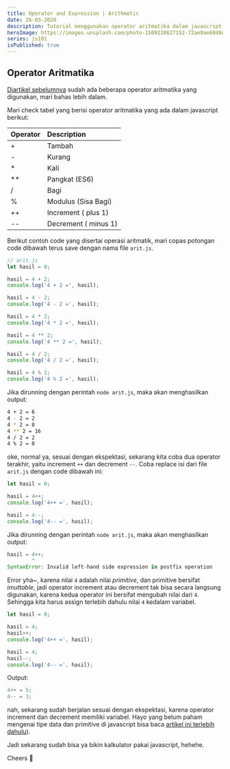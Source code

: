 ```yaml
---
title: Operator and Expression | Arithmetic
date: 26-03-2020
description: Tutorial menggunakan operator aritmatika dalam javascript untuk mengolah data numeric.
heroImage: https://images.unsplash.com/photo-1509228627152-72ae9ae6848d?ixlib=rb-1.2.1&ixid=eyJhcHBfaWQiOjEyMDd9&auto=format&fit=crop&w=1350&q=80
series: js101
isPublished: true
---
```


## Operator Aritmatika

[Diartikel sebelumnya](/js101/operators/1-assignment-operators/) sudah ada beberapa operator aritmatika yang digunakan, mari bahas lebih dalam.

Mari check tabel yang berisi operator aritmatika yang ada dalam javascript berikut:

| Operator | Description          |
| :------- | :------------------- |
| +        | Tambah               |
| -        | Kurang               |
| \*       | Kali                 |
| \*\*     | Pangkat (ES6)        |
| /        | Bagi                 |
| %        | Modulus (Sisa Bagi)  |
| ++       | Increment ( plus 1)  |
| --       | Decrement ( minus 1) |

Berikut contoh code yang disertai operasi aritmatik, mari copas potongan code dibawah terus save dengan nama file `arit.js`.

```js
// arit.js
let hasil = 0;

hasil = 4 + 2;
console.log('4 + 2 =', hasil);

hasil = 4 - 2;
console.log('4 - 2 =', hasil);

hasil = 4 * 2;
console.log('4 * 2 =', hasil);

hasil = 4 ** 2;
console.log('4 ** 2 =', hasil);

hasil = 4 / 2;
console.log('4 / 2 =', hasil);

hasil = 4 % 2;
console.log('4 % 2 =', hasil);
```

Jika dirunning dengan perintah `node arit.js`, maka akan menghasilkan output:

```bash
4 + 2 = 6
4 - 2 = 2
4 * 2 = 8
4 ** 2 = 16
4 / 2 = 2
4 % 2 = 0
```

oke, normal ya, sesuai dengan ekspektasi, sekarang kita coba dua operator terakhir, yaitu increment `++` dan decrement `--`. Coba replace isi dari file `arit.js` dengan code dibawah ini:

```js
let hasil = 0;

hasil = 4++;
console.log('4++ =', hasil);

hasil = 4--;
console.log('4-- =', hasil);
```

Jika dirunning dengan perintah `node arit.js`, maka akan menghasilkan output:

```js
hasil = 4++;
        ^
SyntaxError: Invalid left-hand side expression in postfix operation
```

Error yha~, karena nilai `4` adalah nilai _primitive_, dan primitive bersifat _imuttable_, jadi operator increment atau decrement tak bisa secara langsung digunakan, karena kedua operator ini bersifat mengubah nilai dari `4`. Sehingga kita harus assign terlebih dahulu nilai `4` kedalam variabel.

```js
let hasil = 0;

hasil = 4;
hasil++;
console.log('4++ =', hasil);

hasil = 4;
hasil--;
console.log('4-- =', hasil);
```

Output:

```js
4++ = 5;
4-- = 3;
```

nah, sekarang sudah berjalan sesuai dengan ekspektasi, karena operator increment dan decrement memiliki variabel. Hayo yang belum paham mengenai tipe data dan primitive di javascript bisa baca [artikel ini terlebih dahulu](/js101/introduction/2-data-types/)).

Jadi sekarang sudah bisa ya bikin kalkulator pakai javascript, hehehe.

Cheers 🥂
